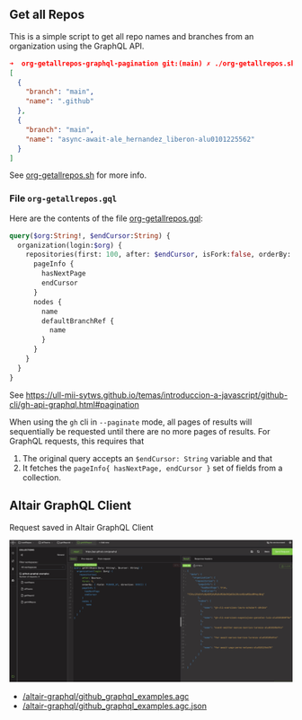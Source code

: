 ## Get all Repos


This is a simple script to get all repo names and branches from an organization using the GraphQL API.


```json 
➜  org-getallrepos-graphql-pagination git:(main) ✗ ./org-getallrepos.sh | jq '[ .[0, 1] ]' -
[
  {
    "branch": "main",
    "name": ".github"
  },
  {
    "branch": "main",
    "name": "async-await-ale_hernandez_liberon-alu0101225562"
  }
]
```

See [org-getallrepos.sh](org-getallrepos.sh) for more info.

### File `org-getallrepos.gql`

Here are the contents of the file [org-getallrepos.gql](org-getallrepos.gql):

```graphql
query($org:String!, $endCursor:String) {
  organization(login:$org) {
    repositories(first: 100, after: $endCursor, isFork:false, orderBy: {field:NAME, direction:ASC}) {
      pageInfo {
        hasNextPage
        endCursor
      }
      nodes {
        name
        defaultBranchRef {
          name
        }
      }
    }
  }
}
```

See <https://ull-mii-sytws.github.io/temas/introduccion-a-javascript/github-cli/gh-api-graphql.html#pagination>

When using the `gh` cli in `--paginate` mode, all pages of results will sequentially be requested until there are no more pages of results. For GraphQL requests, this requires that 

1. The original query accepts an `$endCursor: String` variable and that 
2. It fetches the `pageInfo{ hasNextPage, endCursor }` set of fields from a collection.

## Altair GraphQL Client

Request saved in Altair GraphQL Client

![REPO RENAME Altair GraphQL Client](/images/altair-allrepos.png)
* [/altair-graphql/github_graphql_examples.agc](/altair-graphql/github_graphql_examples.agc)
* [/altair-graphql/github_graphql_examples.agc.json](/altair-graphql/github_graphql_examples.agc.json)